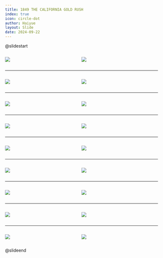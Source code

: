 ```yaml
---
title: 1849 THE CALIFORNIA GOLD RUSH
index: true
icon: circle-dot
author: Haiyue
layout: Slide
date: 2024-09-22
---
```

 
@slidestart

<div style="display:flex">
<div style="flex:1">

![](https://raw.githubusercontent.com/yclord/reading/refs/heads/master/english/Level-R/1849%20THE%20CALIFORNIA%20GOLD%20RUSH/001.webp)
</div>
<div style="flex:1">

![](https://raw.githubusercontent.com/yclord/reading/refs/heads/master/english/Level-R/1849%20THE%20CALIFORNIA%20GOLD%20RUSH/002.webp)
</div>
</div>

---

<div style="display:flex">
<div style="flex:1">

![](https://raw.githubusercontent.com/yclord/reading/refs/heads/master/english/Level-R/1849%20THE%20CALIFORNIA%20GOLD%20RUSH/003.webp)
</div>
<div style="flex:1">

![](https://raw.githubusercontent.com/yclord/reading/refs/heads/master/english/Level-R/1849%20THE%20CALIFORNIA%20GOLD%20RUSH/004.webp)
</div>
</div>

---

<div style="display:flex">
<div style="flex:1">

![](https://raw.githubusercontent.com/yclord/reading/refs/heads/master/english/Level-R/1849%20THE%20CALIFORNIA%20GOLD%20RUSH/005.webp)
</div>
<div style="flex:1">

![](https://raw.githubusercontent.com/yclord/reading/refs/heads/master/english/Level-R/1849%20THE%20CALIFORNIA%20GOLD%20RUSH/006.webp)
</div>
</div>

---

<div style="display:flex">
<div style="flex:1">

![](https://raw.githubusercontent.com/yclord/reading/refs/heads/master/english/Level-R/1849%20THE%20CALIFORNIA%20GOLD%20RUSH/007.webp)
</div>
<div style="flex:1">

![](https://raw.githubusercontent.com/yclord/reading/refs/heads/master/english/Level-R/1849%20THE%20CALIFORNIA%20GOLD%20RUSH/008.webp)
</div>
</div>

---

<div style="display:flex">
<div style="flex:1">

![](https://raw.githubusercontent.com/yclord/reading/refs/heads/master/english/Level-R/1849%20THE%20CALIFORNIA%20GOLD%20RUSH/009.webp)
</div>
<div style="flex:1">

![](https://raw.githubusercontent.com/yclord/reading/refs/heads/master/english/Level-R/1849%20THE%20CALIFORNIA%20GOLD%20RUSH/010.webp)
</div>
</div>

---

<div style="display:flex">
<div style="flex:1">

![](https://raw.githubusercontent.com/yclord/reading/refs/heads/master/english/Level-R/1849%20THE%20CALIFORNIA%20GOLD%20RUSH/011.webp)
</div>
<div style="flex:1">

![](https://raw.githubusercontent.com/yclord/reading/refs/heads/master/english/Level-R/1849%20THE%20CALIFORNIA%20GOLD%20RUSH/012.webp)
</div>
</div>

---

<div style="display:flex">
<div style="flex:1">

![](https://raw.githubusercontent.com/yclord/reading/refs/heads/master/english/Level-R/1849%20THE%20CALIFORNIA%20GOLD%20RUSH/013.webp)
</div>
<div style="flex:1">

![](https://raw.githubusercontent.com/yclord/reading/refs/heads/master/english/Level-R/1849%20THE%20CALIFORNIA%20GOLD%20RUSH/014.webp)
</div>
</div>

---

<div style="display:flex">
<div style="flex:1">

![](https://raw.githubusercontent.com/yclord/reading/refs/heads/master/english/Level-R/1849%20THE%20CALIFORNIA%20GOLD%20RUSH/015.webp)
</div>
<div style="flex:1">

![](https://raw.githubusercontent.com/yclord/reading/refs/heads/master/english/Level-R/1849%20THE%20CALIFORNIA%20GOLD%20RUSH/016.webp)
</div>
</div>

---

<div style="display:flex">
<div style="flex:1">

![](https://raw.githubusercontent.com/yclord/reading/refs/heads/master/english/Level-R/1849%20THE%20CALIFORNIA%20GOLD%20RUSH/017.webp)
</div>
<div style="flex:1">

![](https://raw.githubusercontent.com/yclord/reading/refs/heads/master/english/Level-R/1849%20THE%20CALIFORNIA%20GOLD%20RUSH/018.webp)
</div>
</div>

@slideend